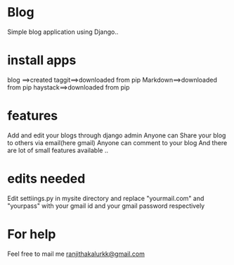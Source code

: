 # Blog
Simple blog application using Django.. 

# install apps
blog ==>created
taggit==>downloaded from pip
Markdown==>downloaded from pip
haystack==>downloaded from pip

# features
Add and edit your blogs through django admin
Anyone can Share your blog to others via email(here gmail)
Anyone can comment to your blog
And there are lot of small features available ..

# edits needed
Edit settiings.py in mysite directory and replace "yourmail.com" and "yourpass" with your gmail id and your gmail password respectively

# For help
Feel free to mail me ranjithakalurkk@gmail.com
